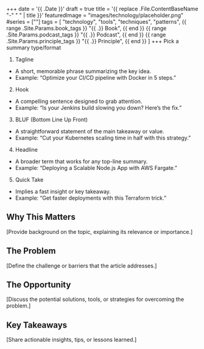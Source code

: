 +++
date = '{{ .Date }}'
draft = true
title = '{{ replace .File.ContentBaseName "-" " " | title }}'
featuredImage = "images/technology/placeholder.png"
#series = [""]
tags = [
  "technology",
  "tools",
  "techniques", 
  "patterns",
  {{ range .Site.Params.book_tags }}
  "{{ .}} Book",
  {{ end }}
  {{ range .Site.Params.podcast_tags }}
  "{{ .}} Podcast",
  {{ end }}
  {{ range .Site.Params.principle_tags }}
  "{{ .}} Principle",
  {{ end }}
]
+++
Pick a summary type/format

1. Tagline
  - A short, memorable phrase summarizing the key idea.
  - Example: “Optimize your CI/CD pipeline with Docker in 5 steps.”
2. Hook
  - A compelling sentence designed to grab attention.
  - Example: “Is your Jenkins build slowing you down? Here’s the fix.”
3. BLUF (Bottom Line Up Front)
  - A straightforward statement of the main takeaway or value.
  - Example: “Cut your Kubernetes scaling time in half with this strategy.”
4. Headline
  - A broader term that works for any top-line summary.
  - Example: “Deploying a Scalable Node.js App with AWS Fargate.”
5. Quick Take
  - Implies a fast insight or key takeaway.
  - Example: “Get faster deployments with this Terraform trick.”

<!--more-->

## Why This Matters
[Provide background on the topic, explaining its relevance or importance.]

## The Problem
[Define the challenge or barriers that the article addresses.]

## The Opportunity
[Discuss the potential solutions, tools, or strategies for overcoming the problem.]

## Key Takeaways
[Share actionable insights, tips, or lessons learned.]


